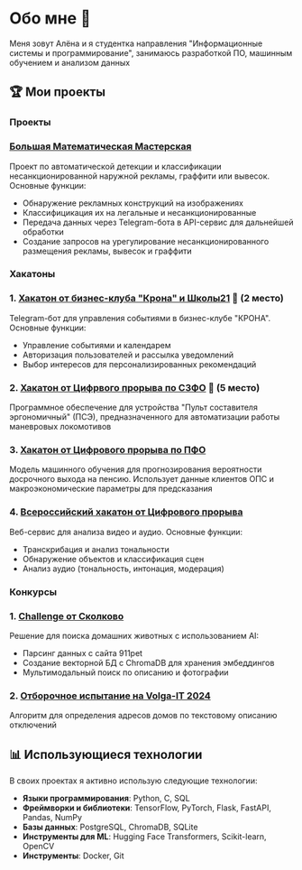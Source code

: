 # Обо мне 👋

Меня зовут Алёна и я студентка направления "Информационные системы и программирование", занимаюсь разработкой ПО, машинным обучением и анализом данных 

## 🏆 Мои проекты

### Проекты

### [Большая Математическая Мастерская](https://github.com/ATLASO4EK/advertising_detection)
Проект по автоматической детекции и классификации несанкционированной наружной рекламы, граффити или вывесок. Основные функции:
- Обнаружение рекламных конструкций на изображениях
- Классифицикация их на легальные и несанкционированные
- Передача данных через Telegram-бота в API-сервис для дальнейшей обработки
- Создание запросов на урегулирование несанкционированного размещения рекламы, вывесок и граффити

### Хакатоны

### 1. [Хакатон от бизнес-клуба "Крона" и Школы21](https://github.com/hao-pc/KronaNKEiVT) 🥈 (2 место)
Telegram-бот для управления событиями в бизнес-клубе "КРОНА". Основные функции:
- Управление событиями и календарем
- Авторизация пользователей и рассылка уведомлений
- Выбор интересов для персонализированных рекомендаций

### 2. [Хакатон от Цифрвого прорыва по СЗФО](https://github.com/hao-pc/NKEiVT_RemoteController) 🥈 (5 место)
Программное обеспечение для устройства "Пульт составителя эргономичный" (ПСЭ), предназначенного для автоматизации работы маневровых локомотивов

### 3. [Хакатон от Цифрового прорыва по ПФО](https://github.com/hao-pc/NKEiVT_PensionPrediction)
Модель машинного обучения для прогнозирования вероятности досрочного выхода на пенсию. Использует данные клиентов ОПС и макроэкономические параметры для предсказания

### 4. [Всероссийский хакатон от Цифрового прорыва](https://github.com/hao-pc/NKEiVT_VideoMarkup)
Веб-сервис для анализа видео и аудио. Основные функции:
- Транскрибация и анализ тональности
- Обнаружение объектов и классификация сцен
- Анализ аудио (тональность, интонация, модерация)

### Конкурсы

### 1. [Challenge от Сколково](https://github.com/hao-pc/AIKidsSK)
Решение для поиска домашних животных с использованием AI:
- Парсинг данных с сайта 911pet
- Создание векторной БД с ChromaDB для хранения эмбеддингов
- Мультимодальный поиск по описанию и фотографии

### 2. [Отборочное испытание на Volga-IT 2024](https://github.com/hao-pc/Khristoforova_VolgaIT2024)
Алгоритм для определения адресов домов по текстовому описанию отключений

## 📊 Использующиеся технологии

В своих проектах я активно использую следующие технологии:

- **Языки программирования**: Python, C, SQL
- **Фреймворки и библиотеки**: TensorFlow, PyTorch, Flask, FastAPI, Pandas, NumPy
- **Базы данных**: PostgreSQL, ChromaDB, SQLite
- **Инструменты для ML**: Hugging Face Transformers, Scikit-learn, OpenCV
- **Инструменты**: Docker, Git
